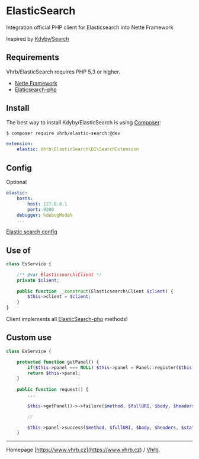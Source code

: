 # ElasticSearch

Integration official PHP client for Elasticsearch into Nette Framework

Inspired by [Kdyby/Search](https://github.com/Kdyby/ElasticSearch)


Requirements
------------

Vhrb/ElasticSearch requires PHP 5.3 or higher.

- [Nette Framework](https://github.com/nette/nette)
- [Elaticsearch-php](https://github.com/elastic/elasticsearch-php)

## Install

The best way to install Kdyby/ElasticSearch is using  [Composer](http://getcomposer.org/):

```sh
$ composer require vhrb/elastic-search:@dev
```

```yml
extension:
	elastic: Vhrb\ElasticSearch\DI\SearchExtension
```

## Config

Optional

```yml
elastic:
	hosts:
		host: 127.0.0.1
		port: 9200
	debugger: %debugMode%	
	...
```

[Elastic search config](https://www.elastic.co/guide/en/elasticsearch/client/php-api/1.0/_configuration.html#_full_list_of_configurations)

## Use of

```php
class EsService {

	/** @var Elasticsearch\Client */
	private $client;
	
	public function __construct(Elasticsearch\Client $client) {
		$this->client = $client;
	}
}
```
Client implements all [ElasticSearch-php](http://www.elastic.co/guide/en/elasticsearch/client/php-api/current/) methods!

## Custom use

```php
class EsService {

	protected function getPanel() {
		if($this->panel === NULL) $this->panel = Panel::register($this);
		return $this->panel;
	}
	
	public function request() {
		...
		
		$this->getPanel()->->failure($method, $fullURI, $body, $headers, $duration, $statusCode, $response, $exception);

		//

		$this->panel->success($method, $fullURI, $body, $headers, $statusCode, $response, $duration);
	}

```

-----
Homepage [https://www.vhrb.cz](https://www.vhrb.cz) / [Vhřb](https://github.com/vhrb).

